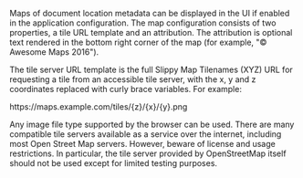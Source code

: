 Maps of document location metadata can be displayed in the UI if enabled in the application configuration. The map configuration consists of two properties, a tile URL template and an attribution. The attribution is optional text rendered in the bottom right corner of the map (for example, "© Awesome Maps 2016").

The tile server URL template is the full Slippy Map Tilenames (XYZ) URL for requesting a tile from an accessible tile server, with the x, y and z coordinates replaced with curly brace variables. For example:

https://<span></span>maps.example.com/tiles/{z}/{x}/{y}.png

Any image file type supported by the browser can be used. There are many compatible tile servers available as a service over the internet, including most Open Street Map servers. However, beware of license and usage restrictions. In particular, the tile server provided by OpenStreetMap itself should not be used except for limited testing purposes.